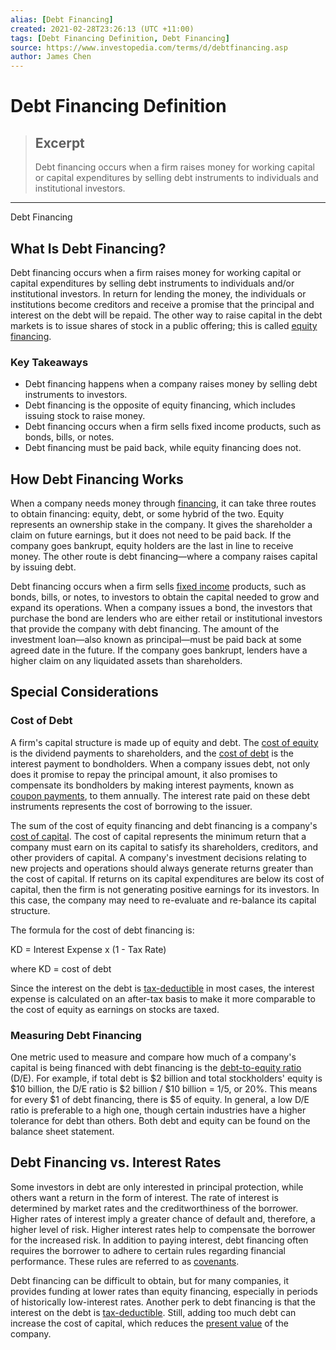 ```yaml
---
alias: [Debt Financing]
created: 2021-02-28T23:26:13 (UTC +11:00)
tags: [Debt Financing Definition, Debt Financing]
source: https://www.investopedia.com/terms/d/debtfinancing.asp
author: James Chen
---
```


# Debt Financing Definition

> ## Excerpt
> Debt financing occurs when a firm raises money for working capital or capital expenditures by selling debt instruments to individuals and institutional investors.

---

Debt Financing
## What Is Debt Financing?

Debt financing occurs when a firm raises money for working capital or capital expenditures by selling debt instruments to individuals and/or institutional investors. In return for lending the money, the individuals or institutions become creditors and receive a promise that the principal and interest on the debt will be repaid. The other way to raise capital in the debt markets is to issue shares of stock in a public offering; this is called [equity financing](https://www.investopedia.com/terms/e/equityfinancing.asp).

### Key Takeaways

-   Debt financing happens when a company raises money by selling debt instruments to investors. 
-   Debt financing is the opposite of equity financing, which includes issuing stock to raise money. 
-   Debt financing occurs when a firm sells fixed income products, such as bonds, bills, or notes.
-   Debt financing must be paid back, while equity financing does not.  

## How Debt Financing Works

When a company needs money through [financing](https://www.investopedia.com/terms/f/financing.asp), it can take three routes to obtain financing: equity, debt, or some hybrid of the two. Equity represents an ownership stake in the company. It gives the shareholder a claim on future earnings, but it does not need to be paid back. If the company goes bankrupt, equity holders are the last in line to receive money. The other route is debt financing—where a company raises capital by issuing debt.

Debt financing occurs when a firm sells [fixed income](https://www.investopedia.com/terms/f/fixedincome.asp) products, such as bonds, bills, or notes, to investors to obtain the capital needed to grow and expand its operations. When a company issues a bond, the investors that purchase the bond are lenders who are either retail or institutional investors that provide the company with debt financing. The amount of the investment loan—also known as principal—must be paid back at some agreed date in the future. If the company goes bankrupt, lenders have a higher claim on any liquidated assets than shareholders. 

## Special Considerations 

### Cost of Debt

A firm's capital structure is made up of equity and debt. The [cost of equity](https://www.investopedia.com/terms/c/costofequity.asp) is the dividend payments to shareholders, and the [cost of debt](https://www.investopedia.com/terms/c/costofdebt.asp) is the interest payment to bondholders. When a company issues debt, not only does it promise to repay the principal amount, it also promises to compensate its bondholders by making interest payments, known as [coupon payments](https://www.investopedia.com/terms/c/coupon.asp), to them annually. The interest rate paid on these debt instruments represents the cost of borrowing to the issuer.

The sum of the cost of equity financing and debt financing is a company's [cost of capital](https://www.investopedia.com/terms/c/costofcapital.asp). The cost of capital represents the minimum return that a company must earn on its capital to satisfy its shareholders, creditors, and other providers of capital. A company's investment decisions relating to new projects and operations should always generate returns greater than the cost of capital. If returns on its capital expenditures are below its cost of capital, then the firm is not generating positive earnings for its investors. In this case, the company may need to re-evaluate and re-balance its capital structure.

The formula for the cost of debt financing is:

KD = Interest Expense x (1 - Tax Rate)

where KD = cost of debt

Since the interest on the debt is [tax-deductible](https://www.investopedia.com/terms/d/deductible.asp) in most cases, the interest expense is calculated on an after-tax basis to make it more comparable to the cost of equity as earnings on stocks are taxed.

### Measuring Debt Financing

One metric used to measure and compare how much of a company's capital is being financed with debt financing is the [debt-to-equity ratio](https://www.investopedia.com/terms/d/debtequityratio.asp) (D/E). For example, if total debt is $2 billion and total stockholders' equity is $10 billion, the D/E ratio is $2 billion / $10 billion = 1/5, or 20%. This means for every $1 of debt financing, there is $5 of equity. In general, a low D/E ratio is preferable to a high one, though certain industries have a higher tolerance for debt than others. Both debt and equity can be found on the balance sheet statement.

## Debt Financing vs. Interest Rates

Some investors in debt are only interested in principal protection, while others want a return in the form of interest. The rate of interest is determined by market rates and the creditworthiness of the borrower. Higher rates of interest imply a greater chance of default and, therefore, a higher level of risk. Higher interest rates help to compensate the borrower for the increased risk. In addition to paying interest, debt financing often requires the borrower to adhere to certain rules regarding financial performance. These rules are referred to as [covenants](https://www.investopedia.com/terms/b/bond-covenant.asp).

Debt financing can be difficult to obtain, but for many companies, it provides funding at lower rates than equity financing, especially in periods of historically low-interest rates. Another perk to debt financing is that the interest on the debt is [tax-deductible](https://www.investopedia.com/terms/t/tax-deduction.asp). Still, adding too much debt can increase the cost of capital, which reduces the [present value](https://www.investopedia.com/terms/p/presentvalue.asp) of the company.
